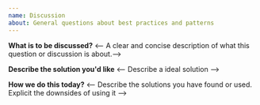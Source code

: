 ```yaml
---
name: Discussion
about: General questions about best practices and patterns
---
```


**What is to be discussed?**
<-- A clear and concise description of what this question or discussion is about.-->

**Describe the solution you'd like**
<-- Describe a ideal solution -->

**How we do this today?**
<-- Describe the solutions you have found or used. Explicit the downsides of using it -->
